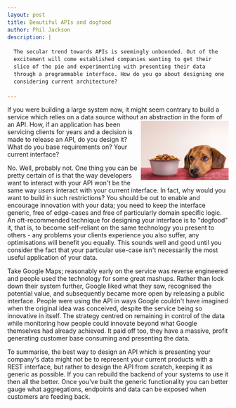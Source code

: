 ```yaml
---
layout: post
title: Beautiful APIs and dogfood
author: Phil Jackson
description: |

  The secular trend towards APIs is seemingly unbounded. Out of the
  excitement will come established companies wanting to get their
  slice of the pie and experimenting with presenting their data
  through a programmable interface. How do you go about designing one
  considering current architecture?

---
```


If you were building a large system now, it might seem contrary to
build a service which relies on a data source without an abstraction
<img src="/img/dog_food_treats.jpg"
     title="Cute puppy should garner some Reddit attention"
     alt="Puppy and dogfood"
     style="float:right;" />
in the form of an API. How, if an application has been servicing
clients for years and a decision is made to release an API, do you
design it? What do you base requirements on? Your current interface?

No. Well, probably not. One thing you can be pretty certain of is that
the way developers want to interact with your API won't be the same
way *users* interact with your current interface. In fact, why would
you want to build in such restrictions? You should be out to enable
and encourage innovation with your data; you need to keep the
interface generic, free of edge-cases and free of particularly domain
specific logic. An oft-recommended technique for designing your
interface is to "dogfood" it, that is, to become self-reliant on the
same technology you present to others - any problems your clients
experience you also suffer, any optimisations will benefit you
equally. This sounds well and good until you consider the fact that
your particular use-case isn't necessarily the most useful application
of your data.

Take Google Maps; reasonably early on the service was reverse
engineered and people used the technology for some great
mashups. Rather than lock down their system further, Google liked what
they saw, recognised the potential value, and subsequently became more
open by releasing a public interface. People were using the API in
ways Google couldn't have imagined when the original idea was
conceived, despite the service being so innovative in itself. The
strategy centred on remaining in control of the data while monitoring
how people could innovate beyond what Google themselves had already
achieved. It paid off too, they have a massive, profit generating
customer base consuming and presenting the data.

To summarise, the best way to design an API which is presenting your
company's data might not be to represent your current products with a
REST interface, but rather to design the API from scratch, keeping it
as generic as possible. If you can rebuild the backend of your systems
to use it then all the better. Once you've built the generic
functionality you can better gauge what aggregations, endpoints and
data can be exposed when customers are feeding back.
